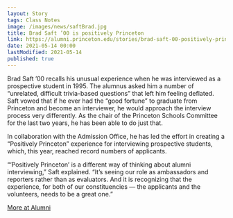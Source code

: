 ```yaml
---
layout: Story
tags: Class Notes
image: /images/news/saftBrad.jpg
title: Brad Saft ’00 is positively Princeton
link: https://alumni.princeton.edu/stories/brad-saft-00-positively-princeton
date: 2021-05-14 00:00
lastModified: 2021-05-14
published: true
---
```


Brad Saft ’00 recalls his unusual experience when he was interviewed as a prospective student in 1995. The alumnus asked him a number of “unrelated, difficult trivia-based questions” that left him feeling deflated. Saft vowed that if he ever had the “good fortune” to graduate from Princeton and become an interviewer, he would approach the interview process very differently. As the chair of the Princeton Schools Committee for the last two years, he has been able to do just that.

In collaboration with the Admission Office, he has led the effort in creating a “Positively Princeton” experience for interviewing prospective students, which, this year, reached record numbers of applicants.

“‘Positively Princeton’ is a different way of thinking about alumni interviewing,” Saft explained. “It’s seeing our role as ambassadors and reporters rather than as evaluators. And it is recognizing that the experience, for both of our constituencies — the applicants and the volunteers, needs to be a great one.”

[More at Alumni](https://alumni.princeton.edu/stories/brad-saft-00-positively-princeton)

